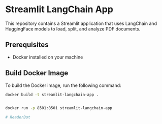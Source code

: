 # Streamlit LangChain App

This repository contains a Streamlit application that uses LangChain and HuggingFace models to load, split, and analyze PDF documents.

## Prerequisites

- Docker installed on your machine

## Build Docker Image

To build the Docker image, run the following command:

```sh
docker build -t streamlit-langchain-app .


docker run -p 8501:8501 streamlit-langchain-app

# ReaderBot
